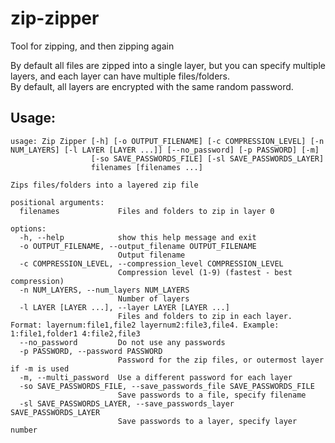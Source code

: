 # zip-zipper
Tool for zipping, and then zipping again

By default all files are zipped into a single layer, but you can specify multiple layers, and each layer can have multiple files/folders.  
By default, all layers are encrypted with the same random password.

## Usage:

```
usage: Zip Zipper [-h] [-o OUTPUT_FILENAME] [-c COMPRESSION_LEVEL] [-n NUM_LAYERS] [-l LAYER [LAYER ...]] [--no_password] [-p PASSWORD] [-m]
                  [-so SAVE_PASSWORDS_FILE] [-sl SAVE_PASSWORDS_LAYER]
                  filenames [filenames ...]

Zips files/folders into a layered zip file

positional arguments:
  filenames             Files and folders to zip in layer 0

options:
  -h, --help            show this help message and exit
  -o OUTPUT_FILENAME, --output_filename OUTPUT_FILENAME
                        Output filename
  -c COMPRESSION_LEVEL, --compression_level COMPRESSION_LEVEL
                        Compression level (1-9) (fastest - best compression)
  -n NUM_LAYERS, --num_layers NUM_LAYERS
                        Number of layers
  -l LAYER [LAYER ...], --layer LAYER [LAYER ...]
                        Files and folders to zip in each layer. Format: layernum:file1,file2 layernum2:file3,file4. Example: 1:file1,folder1 4:file2,file3
  --no_password         Do not use any passwords
  -p PASSWORD, --password PASSWORD
                        Password for the zip files, or outermost layer if -m is used
  -m, --multi_password  Use a different password for each layer
  -so SAVE_PASSWORDS_FILE, --save_passwords_file SAVE_PASSWORDS_FILE
                        Save passwords to a file, specify filename
  -sl SAVE_PASSWORDS_LAYER, --save_passwords_layer SAVE_PASSWORDS_LAYER
                        Save passwords to a layer, specify layer number
```